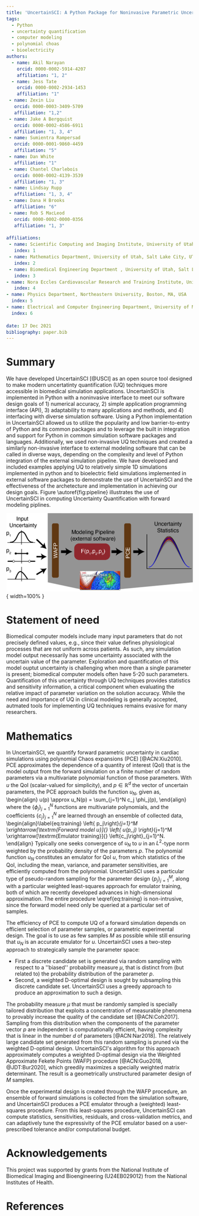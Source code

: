```yaml
---
title: 'UncertainSCI: A Python Package for Noninvasive Parametric Uncertainty Quantification of Simulation Pipelines'
tags:
  - Python
  - uncertainty quantification
  - computer modeling
  - polynomial choas
  - bioelectricity
authors:
  - name: Akil Narayan
    orcid: 0000-0002-5914-4207
    affiliation: "1, 2"
  - name: Jess Tate
    orcid: 0000-0002-2934-1453
    affiliation: "1"
 - name: Zexin Liu
   orcid: 0000-0003-3409-5709
   affiliation: "1,2" 
 - name: Jake A Bergquist
   orcid: 0000-0002-4586-6911
   affiliation: "1, 3, 4" 
 - name: Sumientra Rampersad
   orcid: 0000-0001-9860-4459
   affiliation: "5"
 - name: Dan White
   affiliation: "1"
 - name: Chantel Charlebois
   orcid: 0000-0002-4139-3539
   affiliation: "1, 3" 
 - name: Lindsay Rupp
   affiliation: "1, 3, 4" 
 - name: Dana H Brooks
   affiliation: "6"
 - name: Rob S MacLeod
   orcid: 0000-0002-0000-0356
   affiliation: "1, 3" 
       
affiliations:
 - name: Scientific Computing and Imaging Institute, University of Utah, Salt Lake City, UT, USA
   index: 1
 - name: Mathematics Department, University of Utah, Salt Lake City, UT, USA
   index: 2
 - name: Biomedical Engineering Department , University of Utah, Salt Lake City, UT, USA
   index: 3
- name: Nora Eccles Cardiovascular Research and Training Institute, University of Utah, Salt Lake City, UT, USA
   index: 4
- name: Physics Department, Northeastern University, Boston, MA, USA
  index: 5
- name: Electrical and Computer Engineering Department, University of Massachussetts, Boston, MA, USA
  index: 6

date: 17 Dec 2021
bibliography: paper.bib
---
```


# Summary

We have developed UncertainSCI [@USCI] as an open source tool designed to make modern uncertatinty quantification (UQ) techniques more accessible in biomedical simulation applications. UncertainSCI is implemented in Python with a noninvasive interface to meet our software design goals of 1) numerical accuracy, 2) simple application programming interface (API), 3) adaptability to many applications and methods, and 4) interfacing with diverse simulation software.  Using a Python implementation in UncertainSCI allowed us to utilize the popularity and low barrier-to-entry of Python and its common packages and to leverage the built in integration and support for Python in common simulation software packages and languages. Additionally, we used non-invasive UQ techniques and created a similarly non-invasive interface to external modeling software that can be called in diverse ways, depending on the complexity and level of Python integration of the external simulation pipeline. We have developed and included examples applying UQ to relatively simple 1D simulations implemented in python and to bioelectric field simulations implemented in external software packages to demonstrate the use of UncertainSCI and the effectiveness of the archetecture and implementation in achieving our design goals. Figure \autoref{fig:pipeline} illustrates the use of UncertainSCI in computing Uncertainty Quantification with forward modeling piplines.  

![User pipeline for UncertainSCI.  Input parameter distribuions and UncertainSCI will compute an efficient sampling scheme.  The parameter samples are run through the targeted modeling pipeline, which can be implemented in external software tools.  The computed solutions are collected and compiled into relavent statistics with UncertainSCI. \label{fig:pipeline}](UncertainSCI_pipeline.png){ width=100% }


# Statement of need

Biomedical computer models include many input parameters that do not precisely defined values, e.g., since their value defines physiological processes that are not uniform across patients. As such, any simulation model output necessarily has some uncertainty associated with the uncertain value of the parameter. Exploration and quantification of this model ouptut uncertainty is challenging when more than a single parameter is present; biomedical computer models often have 5-20 such parameters. Quantification of this uncertainty through UQ techniques provides statistics and sensitivity information, a critical component when evaluating the relative impact of parameter variation on the solution accuracy. While the need and importance of UQ in clinical modeling is generally accepted, autmated tools for implementing UQ techniques remains evasive for many researchers.


# Mathematics

In UncertainSCI, we quantify forward parametric uncertainty in cardiac simulations using polynomial Chaos expansions (PCE) [@ACN:Xiu2010]. PCE approximates the dependence of a quantity of interest (QoI) that is the model output from the forward simulation on a finite number of random parameters via a multivariate polynomial function of those parameters. With $u$ the QoI (scalar-valued for simplicity), and $p \in \mathbb{R}^d$ the vector of uncertain parameters, the PCE approach builds the function $u_N$, given as,
\begin{align}
  u(p) \approx u_N(p) = \sum_{j=1}^N c_j \phi_j(p),
\end{align}
where the $\{\phi_j\}_{j=1}^N$ functions are multivariate polynomials, and the coefficients $\{c_j\}_{j=1}^N$ are learned through an ensemble of collected data,
\begin{align}\label{eq:training}
  \left\{ p_j\right\}_{j=1}^M \xrightarrow[\textrm{Forward model $u$}]{} \left\{ u(p_j) \right\}_{j=1}^M \xrightarrow[\textrm{Emulator training}]{} \left\{c_j\right\}_{j=1}^N.
\end{align}
Typically one seeks convergence of $u_N$ to $u$ in an $L^2$-type norm weighted by the probability density of the parameters $p$. The polynomial function $u_N$ constitutes an emulator for QoI $u$, from which statistics of the QoI, including the mean, variance, and parameter sensitivities, are efficiently computed from the polynomial. UncertainSCI uses a particular type of pseudo-random sampling for the parameter design $\{p_j\}_{j=1}^M$, along with a particular weighted least-squares approach for emulator training, both of which are recently developed advances in high-dimensional approximation. The entire procedure \eqref{eq:training} is non-intrusive, since the forward model need only be queried at a particular set of samples.

The efficiency of PCE to compute UQ of a forward simulation depends on efficient selection of parameter samples, or parametric experimental design.  The goal is to use as few samples $M$ as possible while still ensuring that $u_N$ is an accurate emulator for $u$. UncertainSCI uses a two-step approach to strategically sample the parameter space:
- First a discrete candidate set is generated via random sampling with respect to a ''biased'' probability measure $\mu$, that is distinct from (but related to) the probability distribution of the parameter $p$.
- Second, a weighted D-optimal design is sought by subsampling this discrete candidate set. UncertainSCI uses a greedy approach to produce an approximation to such a design.

The probability measure $\mu$ that must be randomly sampled is specially tailored distribution that exploits a concentration of measurable phenomena to provably increase the quality of the candidate set [@ACN:Coh2017].  Sampling from this distribution when the components of the parameter vector $p$ are independent is computationally efficient, having complexity that is linear in the number $d$ of parameters [@ACN:Nar2018]. The relatively large candidate set generated from this random sampling is pruned via the weighted D-optimal design. UncertainSCI's algorithm for this approach approximately computes a weighted D-optimal design via the Weighted Approximate Fekete Points (WAFP) procedure [@ACN:Guo2018, @JDT:Bur2020], which greedily maximizes a specially weighted matrix determinant. The result is a geometrically unstructured parameter design of $M$ samples.

Once the experimental design is created through the WAFP procedure, an ensemble of forward simulations is collected from the simulation software, and UncertainSCI produces a PCE emulator through a (weighted) least-squares procedure. From this least-squares procedure, UncertainSCI can compute statistics, sensitivities, residuals, and cross-validation metrics, and can adaptively tune the expressivity of the PCE emulator based on a user-prescribed tolerance and/or computational budget.

# Acknowledgements

This project was supported by grants from the National Institute of Biomedical Imaging and Bioengineering (U24EB029012) from the National Institutes of Health.

# References

